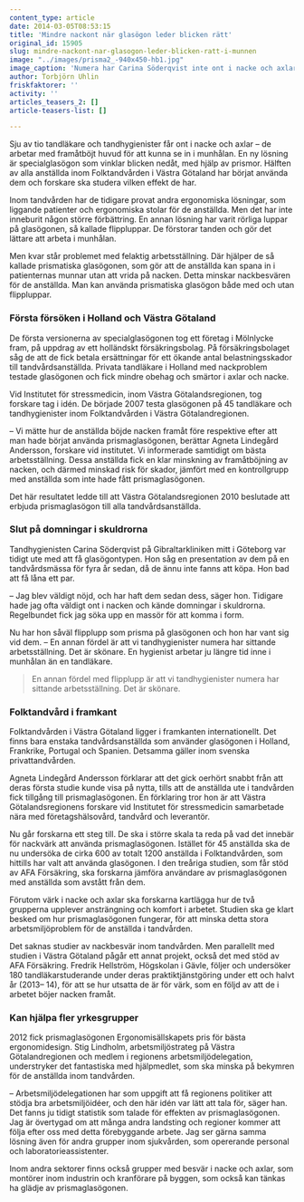 ```yaml
---
content_type: article
date: 2014-03-05T08:53:15
title: 'Mindre nackont när glasögon leder blicken rätt'
original_id: 15905
slug: mindre-nackont-nar-glasogon-leder-blicken-ratt-i-munnen
image: "../images/prisma2_-940x450-hb1.jpg"
image_caption: 'Numera har Carina Söderqvist inte ont i nacke och axlar längre, tack vare de prismatiska glasögonen. Hon har även en så kallad flipplupp, för förstoring av tänderna som hon ska arbeta med.'
author: Torbjörn Uhlin
friskfaktorer: ''
activity: ''
articles_teasers_2: []
article-teasers-list: []

---
```


Sju av tio tandläkare och tandhygienister får ont i nacke och axlar – de arbetar med framåtböjt huvud för att kunna se in i munhålan. En ny lösning är specialglasögon som vinklar blicken nedåt, med hjälp av prismor. Hälften av alla anställda inom Folktandvården i Västra Götaland har börjat använda dem och forskare ska studera vilken effekt de har.

Inom tandvården har de tidigare provat andra ergonomiska lösningar, som liggande patienter och ergonomiska stolar för de anställda. Men det har inte inneburit någon större förbättring. En annan lösning har varit rörliga luppar på glasögonen, så kallade flippluppar. De förstorar tanden och gör det lättare att arbeta i munhålan.

Men kvar står problemet med felaktig arbetsställning. Där hjälper de så kallade prismatiska glasögonen, som gör att de anställda kan spana in i patienternas munnar utan att vrida på nacken. Detta minskar nackbesvären för de anställda. Man kan använda prismatiska glasögon både med och utan flippluppar.

### Första försöken i Holland och Västra Götaland

De första versionerna av specialglasögonen tog ett företag i Mölnlycke fram, på uppdrag av ett holländskt försäkringsbolag. På försäkringsbolaget såg de att de fick betala ersättningar för ett ökande antal belastningsskador till tandvårdsanställda. Privata tandläkare i Holland med nackproblem testade glasögonen och fick mindre obehag och smärtor i axlar och nacke.

Vid Institutet för stressmedicin, inom Västra Götalandsregionen, tog forskare tag i idén. De började 2007 testa glasögonen på 45 tandläkare och tandhygienister inom Folktandvården i Västra Götalandregionen.

– Vi mätte hur de anställda böjde nacken framåt före respektive efter att man hade börjat använda prismaglasögonen, berättar Agneta Lindegård Andersson, forskare vid institutet. Vi informerade samtidigt om bästa arbetsställning. Dessa anställda fick en klar minskning av framåtböjning av nacken, och därmed minskad risk för skador, jämfört med en kontrollgrupp med anställda som inte hade fått prismaglasögonen.

Det här resultatet ledde till att Västra Götalandsregionen 2010 beslutade att erbjuda prismaglasögon till alla tandvårdsanställda.

### Slut på domningar i skuldrorna

Tandhygienisten Carina Söderqvist på Gibraltarkliniken mitt i Göteborg var tidigt ute med att få glasögontypen. Hon såg en presentation av dem på en tandvårdsmässa för fyra år sedan, då de ännu inte fanns att köpa. Hon bad att få låna ett par.

– Jag blev väldigt nöjd, och har haft dem sedan dess, säger hon. Tidigare hade jag ofta väldigt ont i nacken och kände domningar i skuldrorna. Regelbundet fick jag söka upp en massör för att komma i form.

Nu har hon såväl flipplupp som prisma på glasögonen och hon har vant sig vid dem. – En annan fördel är att vi tandhygienister numera har sittande arbetsställning. Det är skönare. En hygienist arbetar ju längre tid inne i munhålan än en tandläkare.

> En annan fördel med flipplupp är att vi tandhygienister numera har sittande arbetsställning. Det är skönare.

### Folktandvård i framkant

Folktandvården i Västra Götaland ligger i framkanten internationellt. Det finns bara enstaka tandvårdsanställda som använder glasögonen i Holland, Frankrike, Portugal och Spanien. Detsamma gäller inom svenska privattandvården.

Agneta Lindegård Andersson förklarar att det gick oerhört snabbt från att deras första studie kunde visa på nytta, tills att de anställda ute i tandvården fick tillgång till prismaglasögonen. En förklaring tror hon är att Västra Götalandsregionens forskare vid Institutet för stressmedicin samarbetade nära med företagshälsovård, tandvård och leverantör.

Nu går forskarna ett steg till. De ska i större skala ta reda på vad det innebär för nackvärk att använda prismaglasögonen. Istället för 45 anställda ska de nu undersöka de cirka 600 av totalt 1200 anställda i Folktandvården, som hittills har valt att använda glasögonen. I den treåriga studien, som får stöd av AFA Försäkring, ska forskarna jämföra användare av prismaglasögonen med anställda som avstått från dem.

Förutom värk i nacke och axlar ska forskarna kartlägga hur de två grupperna upplever ansträngning och komfort i arbetet. Studien ska ge klart besked om hur prismaglasögonen fungerar, för att minska detta stora arbetsmiljöproblem för de anställda i tandvården.

Det saknas studier av nackbesvär inom tandvården. Men parallellt med studien i Västra Götaland pågår ett annat projekt, också det med stöd av AFA Försäkring. Fredrik Hellström, Högskolan i Gävle, följer och undersöker 180 tandläkarstuderande under deras praktiktjänstgöring under ett och halvt år (2013– 14), för att se hur utsatta de är för värk, som en följd av att de i arbetet böjer nacken framåt.

### Kan hjälpa fler yrkesgrupper

2012 fick prismaglasögonen Ergonomisällskapets pris för bästa ergonomidesign. Stig Lindholm, arbetsmiljöstrateg på Västra Götalandregionen och medlem i regionens arbetsmiljödelegation, understryker det fantastiska med hjälpmedlet, som ska minska på bekymren för de anställda inom tandvården.

– Arbetsmiljödelegationen har som uppgift att få regionens politiker att stödja bra arbetsmiljöidéer, och den här idén var lätt att tala för, säger han. Det fanns ju tidigt statistik som talade för effekten av prismaglasögonen. Jag är övertygad om att många andra landsting och regioner kommer att följa efter oss med detta förebyggande arbete. Jag ser gärna samma lösning även för andra grupper inom sjukvården, som opererande personal och laboratorieassistenter.

Inom andra sektorer finns också grupper med besvär i nacke och axlar, som montörer inom industrin och kranförare på byggen, som också kan tänkas ha glädje av prismaglasögonen.

